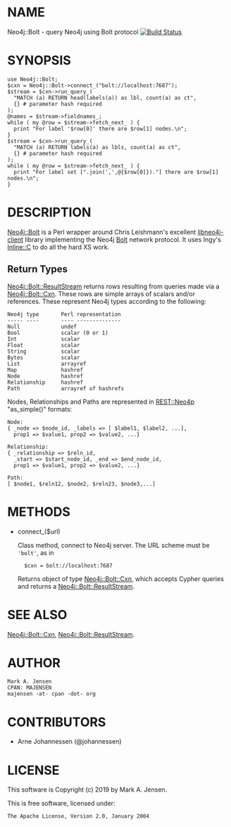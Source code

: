 # NAME

Neo4j::Bolt - query Neo4j using Bolt protocol [![Build Status](https://travis-ci.org/majensen/perlbolt.svg?branch=master)](https://travis-ci.org/majensen/perlbolt)

# SYNOPSIS

    use Neo4j::Bolt;
    $cxn = Neo4j::Bolt->connect_("bolt://localhost:7687");
    $stream = $cxn->run_query_(
      "MATCH (a) RETURN head(labels(a)) as lbl, count(a) as ct",
      {} # parameter hash required
    );
    @names = $stream->fieldnames_;
    while ( my @row = $stream->fetch_next_ ) {
      print "For label '$row[0]' there are $row[1] nodes.\n";
    }
    $stream = $cxn->run_query_(
      "MATCH (a) RETURN labels(a) as lbls, count(a) as ct",
      {} # parameter hash required
    );
    while ( my @row = $stream->fetch_next_ ) {
      print "For label set [".join(',',@{$row[0]})."] there are $row[1] nodes.\n";
    }

# DESCRIPTION

[Neo4j::Bolt](/lib/Neo4j/Bolt.md) is a Perl wrapper around Chris Leishmann's excellent
[libneo4j-client](https://github.com/cleishm/libneo4j-client) library
implementing the Neo4j [Bolt](https://boltprotocol.org/) network
protocol. It uses Ingy's [Inline::C](https://metacpan.org/pod/Inline::C) to do all the hard XS work.

## Return Types

[Neo4j::Bolt::ResultStream](/lib/Neo4j/Bolt/ResultStream.md) returns rows resulting from queries made 
via a [Neo4j::Bolt::Cxn](/lib/Neo4j/Bolt/Cxn.md). These rows are simple arrays of scalars and/or
references. These represent Neo4j types according to the following:

    Neo4j type       Perl representation
    ----- ----       ---- --------------
    Null             undef
    Bool             scalar (0 or 1)
    Int              scalar
    Float            scalar
    String           scalar
    Bytes            scalar
    List             arrayref
    Map              hashref
    Node             hashref
    Relationship     hashref
    Path             arrayref of hashrefs

Nodes, Relationships and Paths are represented in [REST::Neo4p](https://metacpan.org/pod/REST::Neo4p) "as\_simple()"
formats:

    Node:
    { _node => $node_id, _labels => [ $label1, $label2, ...],
      prop1 => $value1, prop2 => $value2, ...}

    Relationship:
    { _relationship => $reln_id, 
      _start => $start_node_id, _end => $end_node_id,
      prop1 => $value1, prop2 => $value2, ...}

    Path:
    [ $node1, $reln12, $node2, $reln23, $node3,...]

# METHODS

- connect\_($url)

    Class method, connect to Neo4j server. The URL scheme must be `'bolt'`, as in

        $cxn = bolt://localhost:7687

    Returns object of type [Neo4j::Bolt::Cxn](/lib/Neo4j/Bolt/Cxn.md), which accepts Cypher queries and
    returns a [Neo4j::Bolt::ResultStream](/lib/Neo4j/Bolt/ResultStream.md).

# SEE ALSO

[Neo4j::Bolt::Cxn](/lib/Neo4j/Bolt/Cxn.md), [Neo4j::Bolt::ResultStream](/lib/Neo4j/Bolt/ResultStream.md).

# AUTHOR

    Mark A. Jensen
    CPAN: MAJENSEN
    majensen -at- cpan -dot- org

# CONTRIBUTORS

- Arne Johannessen (@johannessen)

# LICENSE

This software is Copyright (c) 2019 by Mark A. Jensen.

This is free software, licensed under:

    The Apache License, Version 2.0, January 2004
